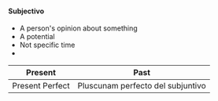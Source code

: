 #### Subjectivo
 - A person's opinion about something
 - A potential
 - Not specific time
 - 
| Present         | Past                              |
|-----------------|-----------------------------------|
| Present Perfect | Pluscunam perfecto del subjuntivo |
<!--stackedit_data:
eyJoaXN0b3J5IjpbLTEyMTIyOTgyNTddfQ==
-->
